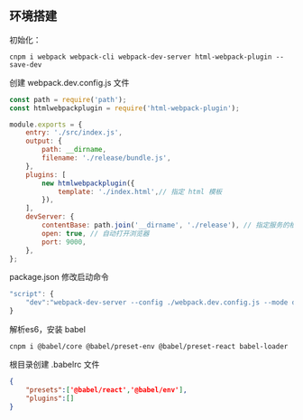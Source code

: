 ## 环境搭建

初始化：

```
cnpm i webpack webpack-cli webpack-dev-server html-webpack-plugin --save-dev
```

创建 webpack.dev.config.js 文件

```javascript
const path = require('path');
const htmlwebpackplugin = require('html-webpack-plugin');

module.exports = {
    entry: './src/index.js',
    output: {
        path: __dirname,
        filename: './release/bundle.js',
    },
    plugins: [
        new htmlwebpackplugin({
            template: './index.html',// 指定 html 模板
        }),
    ],
    devServer: {
        contentBase: path.join('__dirname', './release'), // 指定服务的根目录
        open: true, // 自动打开浏览器
        port: 9000,
    },
};

```

package.json 修改启动命令

```javascript
"script": {
    "dev":"webpack-dev-server --config ./webpack.dev.config.js --mode development"
}
```



解析es6，安装 babel

```
cnpm i @babel/core @babel/preset-env @babel/preset-react babel-loader
```

根目录创建 .babelrc 文件

```json
{
    "presets":['@babel/react','@babel/env'],
    "plugins":[]
}
```

